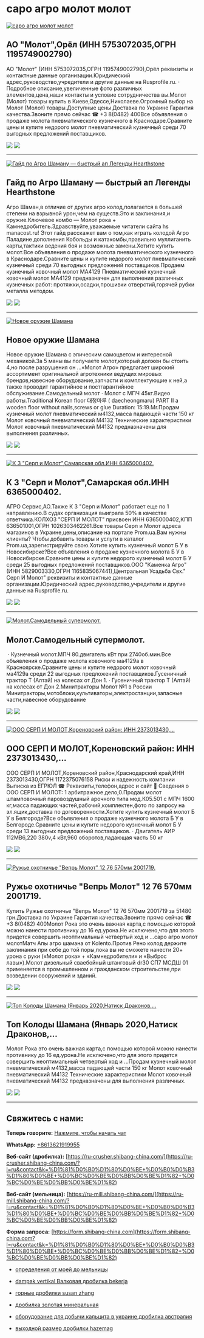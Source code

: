 # саро агро молот молот

<a href="https://swt.shibang-china.com/?l=ru&img&k=%D1%81%D0%B0%D1%80%D0%BE+%D0%B0%D0%B3%D1%80%D0%BE+%D0%BC%D0%BE%D0%BB%D0%BE%D1%82+%D0%BC%D0%BE%D0%BB%D0%BE%D1%82" target="_blank">![саро агро молот молот](http://static.shibang-china.com/all-800x300/85.jpg)</a>

## АО &quot;Молот&quot;,Орёл (ИНН 5753072035,ОГРН 1195749002790)
АО &quot;Молот&quot; (ИНН 5753072035,ОГРН 1195749002790),Орёл реквизиты и контактные данные организации.Юридический адрес,руководство,учредители и другие данные на Rusprofile.ru.&nbsp;&#0183;&#32;Подробное описание,увеличенные фото различных элементов,цена,наши контакты и условие сотрудничества вы.Молот (Молот) товары купить в Киеве,Одессе,Николаеве.Огромный выбор на Молот (Молот) товары.Доступные цены Доставка по Украине Гарантия качества.Звоните прямо сейчас ☎ +3 8(0482) 400Все объявления о продаже молота пневматического кузнечного в Краснодаре.Сравните цены и купите недорого молот пневматический кузнечный среди 70 выгодных предложений поставщиков.


<a href="https://whatsapp.shibangsoft.com/WhatsApp.php" target="_blank" title="WhatsApp">![](http://static.shibang-china.com/icon/whatsapp.png)</a> <a href="https://swt.shibang-china.com/?l=ru&icon&k=%D1%81%D0%B0%D1%80%D0%BE+%D0%B0%D0%B3%D1%80%D0%BE+%D0%BC%D0%BE%D0%BB%D0%BE%D1%82+%D0%BC%D0%BE%D0%BB%D0%BE%D1%82" target="_blank">![](http://static.shibang-china.com/icon/chat-ru.png)</a>

---

<a href="https://swt.shibang-china.com/?l=ru&img&k=%D1%81%D0%B0%D1%80%D0%BE+%D0%B0%D0%B3%D1%80%D0%BE+%D0%BC%D0%BE%D0%BB%D0%BE%D1%82+%D0%BC%D0%BE%D0%BB%D0%BE%D1%82" target="_blank">![Гайд по Агро Шаману — быстрый ап Легенды Hearthstone](http://static.shibang-china.com/all-800x300/1101.jpg)</a>

## Гайд по Агро Шаману — быстрый ап Легенды Hearthstone
Агро Шаман,в отличие от других агро колод,полагается в большей степени на взрывной урон,чем на существ.Это и заклинания,и оружие.Ключевое комбо — Молот рока + Камнедробитель.Здравствуйте,уважаемые читатели сайта hs manacost.ru! Этот гайд расскажет вам о том,как играть колодой Агро Паладине дополнения Кобольды и катакомбы,правильно муллиганить карты,тактики ведения боя и возможные замены.Хотите купить молот.Все объявления о продаже молота пневматического кузнечного в Краснодаре.Сравните цены и купите недорого молот пневматический кузнечный среди 70 выгодных предложений поставщиков.Продаем кузнечный ковочный молот МА4129 Пневматический кузнечный ковочный молот МА4129 предназначен для выполнения различных кузнечных работ: протяжки,осадки,прошивки отверстий,горячей рубки металла методом.


<a href="https://whatsapp.shibangsoft.com/WhatsApp.php" target="_blank" title="WhatsApp">![](http://static.shibang-china.com/icon/whatsapp.png)</a> <a href="https://swt.shibang-china.com/?l=ru&icon&k=%D1%81%D0%B0%D1%80%D0%BE+%D0%B0%D0%B3%D1%80%D0%BE+%D0%BC%D0%BE%D0%BB%D0%BE%D1%82+%D0%BC%D0%BE%D0%BB%D0%BE%D1%82" target="_blank">![](http://static.shibang-china.com/icon/chat-ru.png)</a>

---

<a href="https://swt.shibang-china.com/?l=ru&img&k=%D1%81%D0%B0%D1%80%D0%BE+%D0%B0%D0%B3%D1%80%D0%BE+%D0%BC%D0%BE%D0%BB%D0%BE%D1%82+%D0%BC%D0%BE%D0%BB%D0%BE%D1%82" target="_blank">![Новое оружие Шамана](http://static.shibang-china.com/all-800x300/216.jpg)</a>

## Новое оружие Шамана
Новое оружие Шамана с эпическим самоцветом и интересной механикой.За 5 маны вы получаете молот,который должен бы стоить 4,но после разрушения он …&#171;Молот Агро&#187; предлагает широкий ассортимент оригинальной агротехники ведущих мировых брендов,навесное оборудование,запчасти и комплектующие к ней,а также проводит гарантийное и постгарантийное обслуживание.Самодельный молот&nbsp;&#0183;&#32;Молот с МПЧ 45кг.Видео работы.Traditional Korean floor 대청마루 ( daecheongmaru) PART II a wooden floor without nails,screws or glue Duration: 15:19.Mr.Продам кузнечный молот пневматический м4132,масса падающей части 150 кг Молот ковочный пневматический М4132 Технические характеристики Молот ковочный пневматический М4132 предназначены для выполнения различных.


<a href="https://whatsapp.shibangsoft.com/WhatsApp.php" target="_blank" title="WhatsApp">![](http://static.shibang-china.com/icon/whatsapp.png)</a> <a href="https://swt.shibang-china.com/?l=ru&icon&k=%D1%81%D0%B0%D1%80%D0%BE+%D0%B0%D0%B3%D1%80%D0%BE+%D0%BC%D0%BE%D0%BB%D0%BE%D1%82+%D0%BC%D0%BE%D0%BB%D0%BE%D1%82" target="_blank">![](http://static.shibang-china.com/icon/chat-ru.png)</a>

---

<a href="https://swt.shibang-china.com/?l=ru&img&k=%D1%81%D0%B0%D1%80%D0%BE+%D0%B0%D0%B3%D1%80%D0%BE+%D0%BC%D0%BE%D0%BB%D0%BE%D1%82+%D0%BC%D0%BE%D0%BB%D0%BE%D1%82" target="_blank">![К З &quot;Серп и Молот&quot;,Самарская обл.ИНН 6365000402.](http://static.shibang-china.com/all-800x300/295.jpg)</a>

## К З &quot;Серп и Молот&quot;,Самарская обл.ИНН 6365000402.
АГРО Сервис,АО.Также К З &quot;Серп и Молот&quot; работает еще по 1 направлению.В судах организация выиграла 50% в качестве ответчика.КОЛХОЗ &quot;СЕРП И МОЛОТ&quot; присвоен ИНН 6365000402,КПП 636501001,ОГРН 1026303462261.Все товары Серп и Молот адреса магазинов в Украине,цены,описание на портале Prom.ua.Вам нужны клиенты? Чтобы добавить товары и услуги в каталог Prom.ua,зарегистрируйте свою.Хотите купить кузнечный молот Б У в Новосибирске?Все объявления о продаже кузнечного молота Б У в Новосибирске.Сравните цены и купите недорого кузнечный молот Б У среди 25 выгодных предложений поставщиков.ООО &quot;Каменка Агро&quot; (ИНН 5829003330,ОГРН 1165835067441),Центральная Усадьба Свх.&quot; Серп И Молот&quot; реквизиты и контактные данные организации.Юридический адрес,руководство,учредители и другие данные на Rusprofile.ru.


<a href="https://whatsapp.shibangsoft.com/WhatsApp.php" target="_blank" title="WhatsApp">![](http://static.shibang-china.com/icon/whatsapp.png)</a> <a href="https://swt.shibang-china.com/?l=ru&icon&k=%D1%81%D0%B0%D1%80%D0%BE+%D0%B0%D0%B3%D1%80%D0%BE+%D0%BC%D0%BE%D0%BB%D0%BE%D1%82+%D0%BC%D0%BE%D0%BB%D0%BE%D1%82" target="_blank">![](http://static.shibang-china.com/icon/chat-ru.png)</a>

---

<a href="https://swt.shibang-china.com/?l=ru&img&k=%D1%81%D0%B0%D1%80%D0%BE+%D0%B0%D0%B3%D1%80%D0%BE+%D0%BC%D0%BE%D0%BB%D0%BE%D1%82+%D0%BC%D0%BE%D0%BB%D0%BE%D1%82" target="_blank">![Молот.Самодельный супермолот.](http://static.shibang-china.com/all-800x300/852.jpg)</a>

## Молот.Самодельный супермолот.
&nbsp;&#0183;&#32;Кузнечный молот.МПЧ 80.двигатель кВт при 2740об.мин.Все объявления о продаже молота ковочного ма4129а в Красноярске.Сравните цены и купите недорого молот ковочный ма4129а среди 22 выгодных предложений поставщиков.Гусеничный трактор Т (Алтай) на колесах от Дон 1.&nbsp;&#0183;&#32;Гусеничный трактор Т (Алтай) на колесах от Дон 2.Минитракторы Молот №1 в России Минитракторы,мотоблоки,культиваторы,электростанции,запасные части,навесное оборудование


<a href="https://whatsapp.shibangsoft.com/WhatsApp.php" target="_blank" title="WhatsApp">![](http://static.shibang-china.com/icon/whatsapp.png)</a> <a href="https://swt.shibang-china.com/?l=ru&icon&k=%D1%81%D0%B0%D1%80%D0%BE+%D0%B0%D0%B3%D1%80%D0%BE+%D0%BC%D0%BE%D0%BB%D0%BE%D1%82+%D0%BC%D0%BE%D0%BB%D0%BE%D1%82" target="_blank">![](http://static.shibang-china.com/icon/chat-ru.png)</a>

---

<a href="https://swt.shibang-china.com/?l=ru&img&k=%D1%81%D0%B0%D1%80%D0%BE+%D0%B0%D0%B3%D1%80%D0%BE+%D0%BC%D0%BE%D0%BB%D0%BE%D1%82+%D0%BC%D0%BE%D0%BB%D0%BE%D1%82" target="_blank">![ООО СЕРП И МОЛОТ,Кореновский район: ИНН 2373013430,…](http://static.shibang-china.com/all-800x300/274.jpg)</a>

## ООО СЕРП И МОЛОТ,Кореновский район: ИНН 2373013430,…
ООО СЕРП И МОЛОТ,Кореновский район,Краснодарский край,ИНН 2373013430,ОГРН 1172375076158 Риски и надежность компании Выписка из ЕГРЮЛ ☎ Реквизиты,телефон,адрес и сайт 🔎 Сведения о ООО СЕРП И МОЛОТ: 1 арбитражное дело,0.Продам молот штамповочный паровоздушный арочного типа мод.К05.501 с МПЧ 1600 кг,масса падающих частей,рабочий,комплектен,фото по запросу на эл.ящик,доставка по договоренности.Хотите купить кузнечный молот Б У в Белгороде?Все объявления о продаже кузнечного молота Б У в Белгороде.Сравните цены и купите недорого кузнечный молот Б У среди 13 выгодных предложений поставщиков.&nbsp;&#0183;&#32;Двигатель АИР 112МВ6,220 380v,4 кВт,960 оборотов,падающая часть 50 кг


<a href="https://whatsapp.shibangsoft.com/WhatsApp.php" target="_blank" title="WhatsApp">![](http://static.shibang-china.com/icon/whatsapp.png)</a> <a href="https://swt.shibang-china.com/?l=ru&icon&k=%D1%81%D0%B0%D1%80%D0%BE+%D0%B0%D0%B3%D1%80%D0%BE+%D0%BC%D0%BE%D0%BB%D0%BE%D1%82+%D0%BC%D0%BE%D0%BB%D0%BE%D1%82" target="_blank">![](http://static.shibang-china.com/icon/chat-ru.png)</a>

---

<a href="https://swt.shibang-china.com/?l=ru&img&k=%D1%81%D0%B0%D1%80%D0%BE+%D0%B0%D0%B3%D1%80%D0%BE+%D0%BC%D0%BE%D0%BB%D0%BE%D1%82+%D0%BC%D0%BE%D0%BB%D0%BE%D1%82" target="_blank">![Ружье охотничье &quot;Вепрь Молот&quot; 12 76 570мм 2001719.](http://static.shibang-china.com/all-800x300/758.jpg)</a>

## Ружье охотничье &quot;Вепрь Молот&quot; 12 76 570мм 2001719.
Купить Ружье охотничье &quot;Вепрь Молот&quot; 12 76 570мм 2001719 за 51480 грн.Доставка по Украине Гарантия качества.Звоните прямо сейчас ☎ +3 8(0482) 400Молот Рока это очень важная карта,с помощью которой можно нанести противнику до 16 ед.урона.Не исключено,что для этого придется совершить неоптимальный четвертый ход и …саро агро молот молотМатч Апы агро шамана от Kolento.Против Рено колод держите заклинания при себе до той поры,пока вы не сможете нанести 20+ урона с руки (&#171;Молот рока&#187; + &#171;Камнедробители&#187; и &#171;Выброс лавы&#187;).Молот дизельный сваебойный штанговый dr30 СП7 МСДШ 01 применяется в промышленном и гражданском строительстве,при возведении сооружений и зданий.


<a href="https://whatsapp.shibangsoft.com/WhatsApp.php" target="_blank" title="WhatsApp">![](http://static.shibang-china.com/icon/whatsapp.png)</a> <a href="https://swt.shibang-china.com/?l=ru&icon&k=%D1%81%D0%B0%D1%80%D0%BE+%D0%B0%D0%B3%D1%80%D0%BE+%D0%BC%D0%BE%D0%BB%D0%BE%D1%82+%D0%BC%D0%BE%D0%BB%D0%BE%D1%82" target="_blank">![](http://static.shibang-china.com/icon/chat-ru.png)</a>

---

<a href="https://swt.shibang-china.com/?l=ru&img&k=%D1%81%D0%B0%D1%80%D0%BE+%D0%B0%D0%B3%D1%80%D0%BE+%D0%BC%D0%BE%D0%BB%D0%BE%D1%82+%D0%BC%D0%BE%D0%BB%D0%BE%D1%82" target="_blank">![Топ Колоды Шамана (Январь 2020,Натиск Драконов,…](http://static.shibang-china.com/all-800x300/1016.jpg)</a>

## Топ Колоды Шамана (Январь 2020,Натиск Драконов,…
Молот Рока это очень важная карта,с помощью которой можно нанести противнику до 16 ед.урона.Не исключено,что для этого придется совершить неоптимальный четвертый ход и …Продам кузнечный молот пневматический м4132,масса падающей части 150 кг Молот ковочный пневматический М4132 Технические характеристики Молот ковочный пневматический М4132 предназначены для выполнения различных.

<a href="https://whatsapp.shibangsoft.com/WhatsApp.php" target="_blank" title="WhatsApp">![](http://static.shibang-china.com/icon/whatsapp.png)</a> <a href="https://swt.shibang-china.com/?l=ru&icon&k=%D1%81%D0%B0%D1%80%D0%BE+%D0%B0%D0%B3%D1%80%D0%BE+%D0%BC%D0%BE%D0%BB%D0%BE%D1%82+%D0%BC%D0%BE%D0%BB%D0%BE%D1%82" target="_blank">![](http://static.shibang-china.com/icon/chat-ru.png)</a>

---
## Свяжитесь с нами:

**Теперь говорите:** [Нажмите, чтобы начать чат](https://swt.shibang-china.com?l=ru&contact&k=%D1%81%D0%B0%D1%80%D0%BE+%D0%B0%D0%B3%D1%80%D0%BE+%D0%BC%D0%BE%D0%BB%D0%BE%D1%82+%D0%BC%D0%BE%D0%BB%D0%BE%D1%82)

**WhatsApp:**  [+8613621919955](https://whatsapp.shibangsoft.com/WhatsApp.php)

**Веб-сайт (дробилка):** [https://ru-crusher.shibang-china.com/](https://ru-crusher.shibang-china.com/?l=ru&contact&k=%D1%81%D0%B0%D1%80%D0%BE+%D0%B0%D0%B3%D1%80%D0%BE+%D0%BC%D0%BE%D0%BB%D0%BE%D1%82+%D0%BC%D0%BE%D0%BB%D0%BE%D1%82)

**Веб-сайт (мельница):** [https://ru-mill.shibang-china.com/](https://ru-mill.shibang-china.com/?l=ru&contact&k=%D1%81%D0%B0%D1%80%D0%BE+%D0%B0%D0%B3%D1%80%D0%BE+%D0%BC%D0%BE%D0%BB%D0%BE%D1%82+%D0%BC%D0%BE%D0%BB%D0%BE%D1%82)

**Форма запроса:** [https://form.shibang-china.com](https://form.shibang-china.com?l=ru&contact&k=%D1%81%D0%B0%D1%80%D0%BE+%D0%B0%D0%B3%D1%80%D0%BE+%D0%BC%D0%BE%D0%BB%D0%BE%D1%82+%D0%BC%D0%BE%D0%BB%D0%BE%D1%82)

* [определения от моей до мельницы](../125/%D0%BE%D0%BF%D1%80%D0%B5%D0%B4%D0%B5%D0%BB%D0%B5%D0%BD%D0%B8%D1%8F%20%D0%BE%D1%82%20%D0%BC%D0%BE%D0%B5%D0%B9%20%D0%B4%D0%BE%20%D0%BC%D0%B5%D0%BB%D1%8C%D0%BD%D0%B8%D1%86%D1%8B.md)

* [dampak vertikal Валковая дробилка bekerja](../123/dampak%20vertikal%20%D0%92%D0%B0%D0%BB%D0%BA%D0%BE%D0%B2%D0%B0%D1%8F%20%D0%B4%D1%80%D0%BE%D0%B1%D0%B8%D0%BB%D0%BA%D0%B0%20bekerja.md)

* [горные дробилки susan zhang](../122/%D0%B3%D0%BE%D1%80%D0%BD%D1%8B%D0%B5%20%D0%B4%D1%80%D0%BE%D0%B1%D0%B8%D0%BB%D0%BA%D0%B8%20susan%20zhang.md)

* [дробилка золотая минеральная](../125/%D0%B4%D1%80%D0%BE%D0%B1%D0%B8%D0%BB%D0%BA%D0%B0%20%D0%B7%D0%BE%D0%BB%D0%BE%D1%82%D0%B0%D1%8F%20%D0%BC%D0%B8%D0%BD%D0%B5%D1%80%D0%B0%D0%BB%D1%8C%D0%BD%D0%B0%D1%8F.md)

* [оборудование для добычи кальцита в украине дробилка австралия](../122/%D0%BE%D0%B1%D0%BE%D1%80%D1%83%D0%B4%D0%BE%D0%B2%D0%B0%D0%BD%D0%B8%D0%B5%20%D0%B4%D0%BB%D1%8F%20%D0%B4%D0%BE%D0%B1%D1%8B%D1%87%D0%B8%20%D0%BA%D0%B0%D0%BB%D1%8C%D1%86%D0%B8%D1%82%D0%B0%20%D0%B2%20%D1%83%D0%BA%D1%80%D0%B0%D0%B8%D0%BD%D0%B5%20%D0%B4%D1%80%D0%BE%D0%B1%D0%B8%D0%BB%D0%BA%D0%B0%20%D0%B0%D0%B2%D1%81%D1%82%D1%80%D0%B0%D0%BB%D0%B8%D1%8F.md)

* [выходной размер дробилки hazemag](../123/%D0%B2%D1%8B%D1%85%D0%BE%D0%B4%D0%BD%D0%BE%D0%B9%20%D1%80%D0%B0%D0%B7%D0%BC%D0%B5%D1%80%20%D0%B4%D1%80%D0%BE%D0%B1%D0%B8%D0%BB%D0%BA%D0%B8%20hazemag.md)